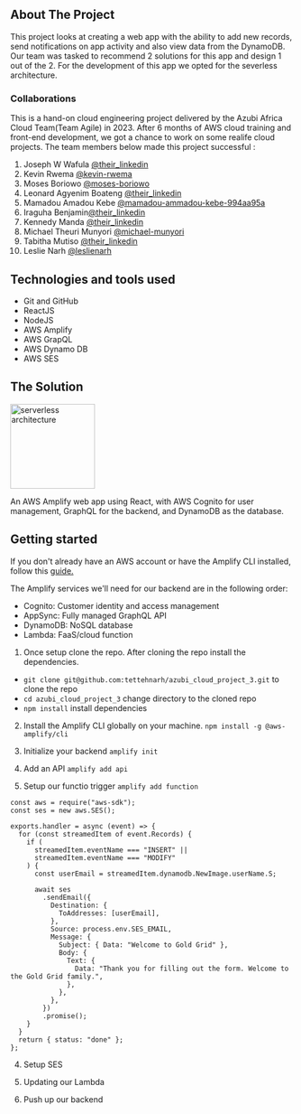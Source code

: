 ## About The Project

This project looks at creating a web app with the ability to add new records, send notifications on app activity and also view data from the DynamoDB. Our team was tasked to recommend 2 solutions for this app and design 1 out of the 2. For the development of this app we opted for the severless architecture.

### Collaborations

This is a hand-on cloud engineering project delivered by the Azubi Africa Cloud Team(Team Agile) in 2023. After 6 months of AWS cloud training and front-end development, we got a chance to work on some realife cloud projects.
The team members below made this project successful :

1.  Joseph W Wafula [@their_linkedin]()
2.  Kevin Rwema [@kevin-rwema](https://www.linkedin.com/in/kevin-rwema/)
3.  Moses Boriowo [@moses-boriowo](https://www.linkedin.com/in/moses-boriowo/)
4.  Leonard Agyenim Boateng [@their_linkedin]()
5.  Mamadou Amadou Kebe [@mamadou-ammadou-kebe-994aa95a](https://www.linkedin.com/in/mamadou-ammadou-kebe-994aa95a/)
6.  Iraguha Benjamin[@their_linkedin]()
7.  Kennedy Manda [@their_linkedin]()
8.  Michael Theuri Munyori [@michael-munyori](https://www.linkedin.com/in/michael-munyori/)
9.  Tabitha Mutiso [@their_linkedin]()
10. Leslie Narh [@leslienarh](https://www.linkedin.com/in/leslienarh/)

## Technologies and tools used

- Git and GitHub
- ReactJS
- NodeJS
- AWS Amplify
- AWS GrapQL
- AWS Dynamo DB
- AWS SES

## The Solution

<img src="images/serverless_arch.png" alt="serverless architecture" width="auto" height="150">

An AWS Amplify web app using React, with AWS Cognito for user management, GraphQL for the backend, and DynamoDB as the database.

## Getting started

If you don't already have an AWS account or have the Amplify CLI installed, follow this <a href="https://docs.amplify.aws/start/getting-started/installation/q/integration/next/#install-and-configure-the-amplify-cli">guide.
</a>

The Amplify services we'll need for our backend are in the following order:

- Cognito: Customer identity and access management
- AppSync: Fully managed GraphQL API
- DynamoDB: NoSQL database
- Lambda: FaaS/cloud function

1. Once setup clone the repo. After cloning the repo install the dependencies.

- `git clone git@github.com:tettehnarh/azubi_cloud_project_3.git` to clone the repo
- `cd azubi_cloud_project_3` change directory to the cloned repo
- `npm install` install dependencies

2. Install the Amplify CLI globally on your machine.
   `npm install -g @aws-amplify/cli`

3. Initialize your backend
   `amplify init`

4. Add an API
   `amplify add api`

5. Setup our functio trigger
   `amplify add function`

```javascript:
const aws = require("aws-sdk");
const ses = new aws.SES();

exports.handler = async (event) => {
  for (const streamedItem of event.Records) {
    if (
      streamedItem.eventName === "INSERT" ||
      streamedItem.eventName === "MODIFY"
    ) {
      const userEmail = streamedItem.dynamodb.NewImage.userName.S;

      await ses
        .sendEmail({
          Destination: {
            ToAddresses: [userEmail],
          },
          Source: process.env.SES_EMAIL,
          Message: {
            Subject: { Data: "Welcome to Gold Grid" },
            Body: {
              Text: {
                Data: "Thank you for filling out the form. Welcome to the Gold Grid family.",
              },
            },
          },
        })
        .promise();
    }
  }
  return { status: "done" };
};
```

4. Setup SES

5. Updating our Lambda

6. Push up our backend

